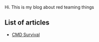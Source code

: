 Hi. This is my blog about red teaming things

## List of articles

* [CMD Survival](/docs/living_in_cmd) 
